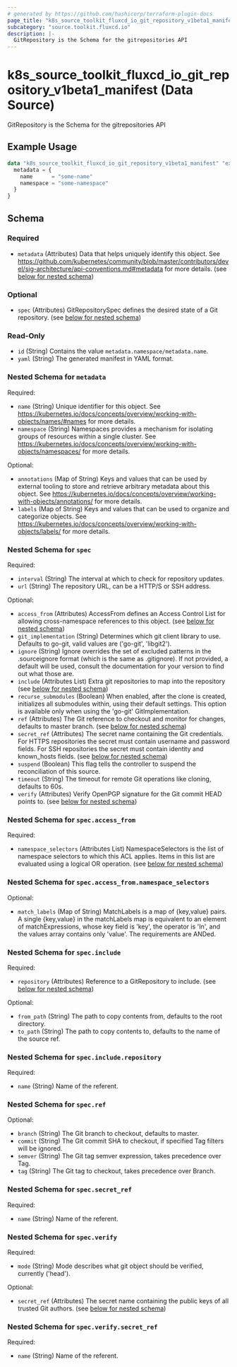 ```yaml
---
# generated by https://github.com/hashicorp/terraform-plugin-docs
page_title: "k8s_source_toolkit_fluxcd_io_git_repository_v1beta1_manifest Data Source - terraform-provider-k8s"
subcategory: "source.toolkit.fluxcd.io"
description: |-
  GitRepository is the Schema for the gitrepositories API
---
```


# k8s_source_toolkit_fluxcd_io_git_repository_v1beta1_manifest (Data Source)

GitRepository is the Schema for the gitrepositories API

## Example Usage

```terraform
data "k8s_source_toolkit_fluxcd_io_git_repository_v1beta1_manifest" "example" {
  metadata = {
    name      = "some-name"
    namespace = "some-namespace"
  }
}
```

<!-- schema generated by tfplugindocs -->
## Schema

### Required

- `metadata` (Attributes) Data that helps uniquely identify this object. See https://github.com/kubernetes/community/blob/master/contributors/devel/sig-architecture/api-conventions.md#metadata for more details. (see [below for nested schema](#nestedatt--metadata))

### Optional

- `spec` (Attributes) GitRepositorySpec defines the desired state of a Git repository. (see [below for nested schema](#nestedatt--spec))

### Read-Only

- `id` (String) Contains the value `metadata.namespace/metadata.name`.
- `yaml` (String) The generated manifest in YAML format.

<a id="nestedatt--metadata"></a>
### Nested Schema for `metadata`

Required:

- `name` (String) Unique identifier for this object. See https://kubernetes.io/docs/concepts/overview/working-with-objects/names/#names for more details.
- `namespace` (String) Namespaces provides a mechanism for isolating groups of resources within a single cluster. See https://kubernetes.io/docs/concepts/overview/working-with-objects/namespaces/ for more details.

Optional:

- `annotations` (Map of String) Keys and values that can be used by external tooling to store and retrieve arbitrary metadata about this object. See https://kubernetes.io/docs/concepts/overview/working-with-objects/annotations/ for more details.
- `labels` (Map of String) Keys and values that can be used to organize and categorize objects. See https://kubernetes.io/docs/concepts/overview/working-with-objects/labels/ for more details.


<a id="nestedatt--spec"></a>
### Nested Schema for `spec`

Required:

- `interval` (String) The interval at which to check for repository updates.
- `url` (String) The repository URL, can be a HTTP/S or SSH address.

Optional:

- `access_from` (Attributes) AccessFrom defines an Access Control List for allowing cross-namespace references to this object. (see [below for nested schema](#nestedatt--spec--access_from))
- `git_implementation` (String) Determines which git client library to use. Defaults to go-git, valid values are ('go-git', 'libgit2').
- `ignore` (String) Ignore overrides the set of excluded patterns in the .sourceignore format (which is the same as .gitignore). If not provided, a default will be used, consult the documentation for your version to find out what those are.
- `include` (Attributes List) Extra git repositories to map into the repository (see [below for nested schema](#nestedatt--spec--include))
- `recurse_submodules` (Boolean) When enabled, after the clone is created, initializes all submodules within, using their default settings. This option is available only when using the 'go-git' GitImplementation.
- `ref` (Attributes) The Git reference to checkout and monitor for changes, defaults to master branch. (see [below for nested schema](#nestedatt--spec--ref))
- `secret_ref` (Attributes) The secret name containing the Git credentials. For HTTPS repositories the secret must contain username and password fields. For SSH repositories the secret must contain identity and known_hosts fields. (see [below for nested schema](#nestedatt--spec--secret_ref))
- `suspend` (Boolean) This flag tells the controller to suspend the reconciliation of this source.
- `timeout` (String) The timeout for remote Git operations like cloning, defaults to 60s.
- `verify` (Attributes) Verify OpenPGP signature for the Git commit HEAD points to. (see [below for nested schema](#nestedatt--spec--verify))

<a id="nestedatt--spec--access_from"></a>
### Nested Schema for `spec.access_from`

Required:

- `namespace_selectors` (Attributes List) NamespaceSelectors is the list of namespace selectors to which this ACL applies. Items in this list are evaluated using a logical OR operation. (see [below for nested schema](#nestedatt--spec--access_from--namespace_selectors))

<a id="nestedatt--spec--access_from--namespace_selectors"></a>
### Nested Schema for `spec.access_from.namespace_selectors`

Optional:

- `match_labels` (Map of String) MatchLabels is a map of {key,value} pairs. A single {key,value} in the matchLabels map is equivalent to an element of matchExpressions, whose key field is 'key', the operator is 'In', and the values array contains only 'value'. The requirements are ANDed.



<a id="nestedatt--spec--include"></a>
### Nested Schema for `spec.include`

Required:

- `repository` (Attributes) Reference to a GitRepository to include. (see [below for nested schema](#nestedatt--spec--include--repository))

Optional:

- `from_path` (String) The path to copy contents from, defaults to the root directory.
- `to_path` (String) The path to copy contents to, defaults to the name of the source ref.

<a id="nestedatt--spec--include--repository"></a>
### Nested Schema for `spec.include.repository`

Required:

- `name` (String) Name of the referent.



<a id="nestedatt--spec--ref"></a>
### Nested Schema for `spec.ref`

Optional:

- `branch` (String) The Git branch to checkout, defaults to master.
- `commit` (String) The Git commit SHA to checkout, if specified Tag filters will be ignored.
- `semver` (String) The Git tag semver expression, takes precedence over Tag.
- `tag` (String) The Git tag to checkout, takes precedence over Branch.


<a id="nestedatt--spec--secret_ref"></a>
### Nested Schema for `spec.secret_ref`

Required:

- `name` (String) Name of the referent.


<a id="nestedatt--spec--verify"></a>
### Nested Schema for `spec.verify`

Required:

- `mode` (String) Mode describes what git object should be verified, currently ('head').

Optional:

- `secret_ref` (Attributes) The secret name containing the public keys of all trusted Git authors. (see [below for nested schema](#nestedatt--spec--verify--secret_ref))

<a id="nestedatt--spec--verify--secret_ref"></a>
### Nested Schema for `spec.verify.secret_ref`

Required:

- `name` (String) Name of the referent.
